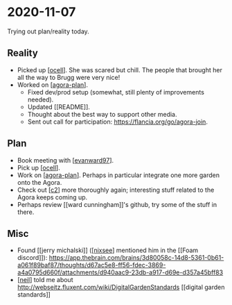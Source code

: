 # 2020-11-07
Trying out plan/reality today.

## Reality
- Picked up [[ocell]]. She was scared but chill. The people that brought her all the way to Brugg were very nice!
- Worked on [[agora-plan]]. 
  - Fixed dev/prod setup (somewhat, still plenty of improvements needed).
  - Updated [[README]].
  - Thought about the best way to support other media.
  - Sent out call for participation: https://flancia.org/go/agora-join.

## Plan
- Book meeting with [[evanward97]].
- Pick up [[ocell]].
- Work on [[agora-plan]]. Perhaps in particular integrate one more garden onto the Agora.
- Check out [[c2]] more thoroughly again; interesting stuff related to the Agora keeps coming up.
- Perhaps review [[ward cunningham]]'s github, try some of the stuff in there.

## Misc
- Found [[jerry michalski]] ([[nixsee]] mentioned him in the [[Foam discord]]): https://app.thebrain.com/brains/3d80058c-14d8-5361-0b61-a061f89baf87/thoughts/d67ac5e8-ff56-fdec-3869-a4a0795d660f/attachments/d940aac9-23db-a917-d69e-d357a45bff83
- [[neil]] told me about http://webseitz.fluxent.com/wiki/DigitalGardenStandards [[digital garden standards]]

[//begin]: # "Autogenerated link references for markdown compatibility"
[ocell]: ../ocell "Ocell"
[agora-plan]: ../agora-plan "Agora Plan"
[evanward97]: ../evanward97 "Evanward97"
[c2]: ../c2 "C2"
[nixsee]: ../nixsee "Nixsee"
[neil]: ../neil "Neil"
[//end]: # "Autogenerated link references"